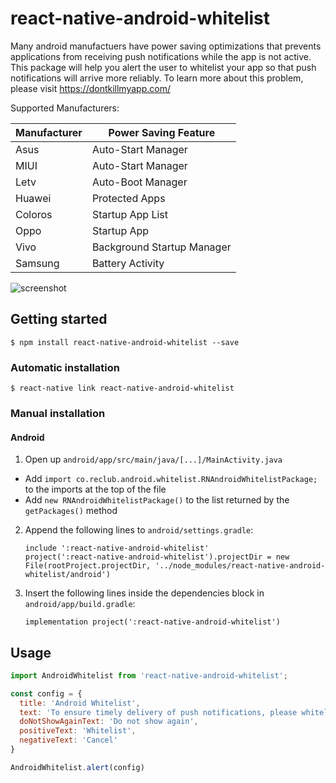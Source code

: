 
# react-native-android-whitelist
Many android manufactuers have power saving optimizations that prevents applications from receiving push notifications while the app is not active.  This package will help you alert the user to whitelist your app so that push notifications will arrive more reliably.  To learn more about this problem, please visit https://dontkillmyapp.com/

Supported Manufacturers:

| Manufacturer 	| Power Saving Feature       	|
|--------------	|----------------------------	|
| Asus         	| Auto-Start Manager         	|
| MIUI         	| Auto-Start Manager         	|
| Letv         	| Auto-Boot Manager          	|
| Huawei       	| Protected Apps             	|
| Coloros      	| Startup App List           	|
| Oppo         	| Startup App                	|
| Vivo         	| Background Startup Manager 	|
| Samsung      	| Battery Activity           	|

![screenshot](https://i.imgur.com/NJSqyrg.png)

## Getting started

`$ npm install react-native-android-whitelist --save`

### Automatic installation

`$ react-native link react-native-android-whitelist`

### Manual installation

#### Android

1. Open up `android/app/src/main/java/[...]/MainActivity.java`
  - Add `import co.reclub.android.whitelist.RNAndroidWhitelistPackage;` to the imports at the top of the file
  - Add `new RNAndroidWhitelistPackage()` to the list returned by the `getPackages()` method
2. Append the following lines to `android/settings.gradle`:
  	```
  	include ':react-native-android-whitelist'
    project(':react-native-android-whitelist').projectDir = new File(rootProject.projectDir, '../node_modules/react-native-android-whitelist/android')
  	```
3. Insert the following lines inside the dependencies block in `android/app/build.gradle`:
  	```
    implementation project(':react-native-android-whitelist')
  	```

## Usage


```javascript
import AndroidWhitelist from 'react-native-android-whitelist';

const config = {
  title: 'Android Whitelist',
  text: 'To ensure timely delivery of push notifications, please whitelist our app.',
  doNotShowAgainText: 'Do not show again',
  positiveText: 'Whitelist',
  negativeText: 'Cancel'
}

AndroidWhitelist.alert(config)
```
  
